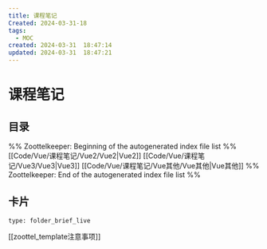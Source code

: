 ```yaml
---
title: 课程笔记
Created: 2024-03-31-18
tags:
  - MOC
created: 2024-03-31  18:47:14
updated: 2024-03-31  18:47:21
---
```

# 课程笔记

## 目录



%% Zoottelkeeper: Beginning of the autogenerated index file list  %%
 [[Code/Vue/课程笔记/Vue2/Vue2|Vue2]]
 [[Code/Vue/课程笔记/Vue3/Vue3|Vue3]]
 [[Code/Vue/课程笔记/Vue其他/Vue其他|Vue其他]]
%% Zoottelkeeper: End of the autogenerated index file list  %%









## 卡片

```ccard
type: folder_brief_live
```




















[[zoottel_template注意事项]]